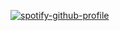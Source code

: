 [![spotify-github-profile](https://spotify-github-profile.vercel.app/api/view?uid=senhan07&cover_image=true&theme=default)](https://spotify-github-profile.vercel.app/api/view?uid=senhan07&redirect=true)
